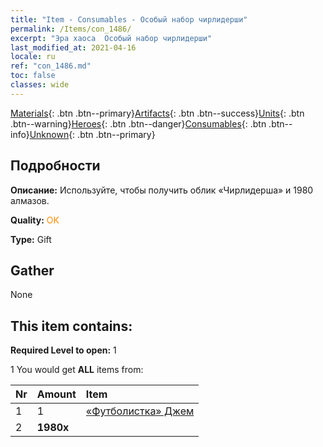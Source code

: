 ```yaml
---
title: "Item - Consumables - Особый набор чирлидерши"
permalink: /Items/con_1486/
excerpt: "Эра хаоса  Особый набор чирлидерши"
last_modified_at: 2021-04-16
locale: ru
ref: "con_1486.md"
toc: false
classes: wide
---
```

 [Materials](/ru/Items/){: .btn .btn--primary}[Artifacts](/ru/Items/Artifacts/){: .btn .btn--success}[Units](/ru/Items/Units/){: .btn .btn--warning}[Heroes](/ru/Items/Heroes/){: .btn .btn--danger}[Consumables](/ru/Items/Consumables/){: .btn .btn--info}[Unknown](/ru/Items/Unknown/){: .btn .btn--primary}

## Подробности
 **Описание:** Используйте, чтобы получить облик «Чирлидерша» и 1980 алмазов.

 **Quality:** <span style="color: #FF8C00">OK</span>

 **Type:** Gift

## Gather

  None

## This item contains:

 **Required Level to open:** 1

 1 You would get **ALL** items  from:

  | Nr | Amount |     Item    |
  |:---|:-------|:------------|
  | 1 | 1 | [«Футболистка» Джем](/ru/Items/con_1046/) |  | 
  | 2 |  **1980x** | <i class="fas fa-gem"/> |  | 
